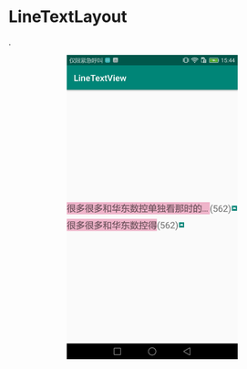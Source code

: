 # LineTextLayout

.<div align=center><img src="https://github.com/yangsanning/LineTextLayout/blob/master/image/lineTextLayout.png" width="300" /></div>
